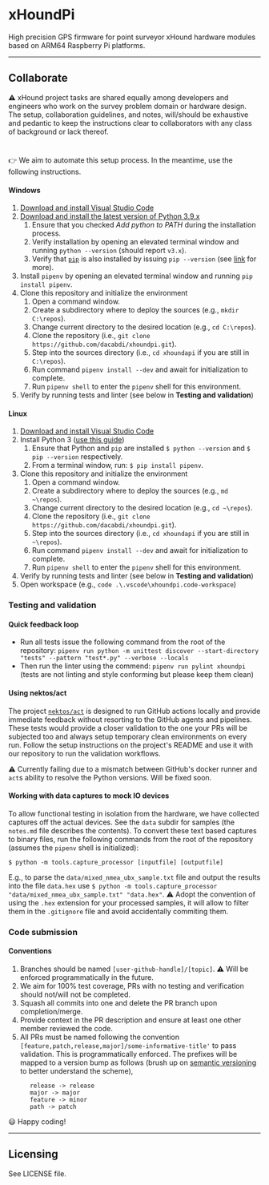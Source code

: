 # xHoundPi
High precision GPS firmware for point surveyor xHound hardware modules based on ARM64 Raspberry Pi platforms.

---
## Collaborate
:warning: xHound project tasks are shared equally among developers and engineers who work on the survey problem domain or hardware design. The setup, collaboration guidelines, and notes, will/should be exhaustive and pedantic to keep the instructions clear to collaborators with any class of background or lack thereof.

#
:point_right: We aim to automate this setup process. In the meantime, use the following instructions.

#### Windows
1. [Download and install Visual Studio Code](https://code.visualstudio.com/download)
2. [Download and install the latest version of Python 3.9.x](https://www.python.org/downloads/)
   1. Ensure that you checked *Add python to PATH* during the installation process.
   2. Verify installation by opening an elevated terminal window and running `python --version` (should report `v3.x`).
   3. Verify that [`pip`](https://realpython.com/what-is-pip/) is also installed by issuing `pip --version` (see [link](https://realpython.com/what-is-pip/) for more).
3. Install `pipenv` by opening an elevated terminal window and running `pip install pipenv`.
4. Clone this repository and initialize the environment
   1. Open a command window.
   2. Create a subdirectory where to deploy the sources (e.g., `mkdir C:\repos`).
   3. Change current directory to the desired location (e.g., `cd C:\repos`).
   4. Clone the repository (i.e., `git clone https://github.com/dacabdi/xhoundpi.git`).
   5. Step into the sources directory (i.e., `cd xhoundapi` if you are still in `C:\repos`).
   6. Run command `pipenv install --dev` and await for initialization to complete.
   7. Run `pipenv shell` to enter the `pipenv` shell for this environment.
5. Verify by running tests and linter (see below in **Testing and validation**)

#### Linux
1. [Download and install Visual Studio Code](https://code.visualstudio.com/download)
2. Install Python 3 ([use this guide](https://realpython.com/installing-python/#how-to-install-python-on-linux))
   1. Ensure that Python and `pip` are installed `$ python --version` and `$ pip --version` respectively.
   2. From a terminal window, run: `$ pip install pipenv`.
3. Clone this repository and initialize the environment
   1. Open a command window.
   2. Create a subdirectory where to deploy the sources (e.g., `md ~\repos`).
   3. Change current directory to the desired location (e.g., `cd ~\repos`).
   4. Clone the repository (i.e., `git clone https://github.com/dacabdi/xhoundpi.git`).
   5. Step into the sources directory (i.e., `cd xhoundapi` if you are still in `~\repos`).
   6. Run command `pipenv install --dev` and await for initialization to complete.
   7. Run `pipenv shell` to enter the `pipenv` shell for this environment.
5. Verify by running tests and linter (see below in **Testing and validation**)
6. Open workspace (e.g., `code .\.vscode\xhoundpi.code-workspace`)

### Testing and validation
#### Quick feedback loop
- Run all tests issue the following command from the root of the repository: `pipenv run python -m unittest discover --start-directory "tests" --pattern "test*.py" --verbose --locals`
- Then run the linter using the commend: `pipenv run pylint xhoundpi` (tests are not linting and style conforming but please keep them clean)

#### Using nektos/act
The project [`nektos/act`](https://github.com/nektos/act) is designed to run GitHub actions locally and provide immediate feedback without resorting to the GitHub agents and pipelines. These tests would provide a closer validation to the one your PRs will be subjected too and always setup temporary clean environments on every run. Follow the setup instructions on the project's README and use it with our repository to run the validation workflows.

:warning: Currently failing due to a mismatch between GitHub's docker runner and `act`s ability to resolve the Python versions. Will be fixed soon.

#### Working with data captures to mock IO devices
To allow functional testing in isolation from the hardware, we have collected captures off the actual devices. See the `data` subdir for samples (the `notes.md` file describes the contents). To convert these text based captures to binary files, run the following commands from the root of the repository (assumes the `pipenv` shell is initialized):

`$ python -m tools.capture_processor [inputfile] [outputfile]`

E.g., to parse the `data/mixed_nmea_ubx_sample.txt` file and output the results into the file `data.hex` use `$ python -m tools.capture_processor "data/mixed_nmea_ubx_sample.txt" "data.hex"`. :warning: Adopt the convention of using the `.hex` extension for your processed samples, it will allow to filter them in the `.gitignore` file and avoid accidentally commiting them.

### Code submission

#### Conventions
1. Branches should be named `[user-github-handle]/[topic]`. :warning: Will be enforced programmatically in the future.
2. We aim for 100% test coverage, PRs with no testing and verification should not/will not be completed.
3. Squash all commits into one and delete the PR branch upon completion/merge.
4. Provide context in the PR description and ensure at least one other member reviewed the code.
5. All PRs must be named following the convention `[feature,patch,release,major]/some-informative-title'` to pass validation. This is programmatically enforced. The prefixes will be mapped to a version bump as follows (brush up on [semantic versioning](https://medium.com/the-non-traditional-developer/semantic-versioning-for-dummies-45c7fe04a1f8) to better understand the scheme),
```
      release -> release
      major -> major
      feature -> minor
      path -> patch
```
:smiley: Happy coding!

---
## Licensing
See LICENSE file.